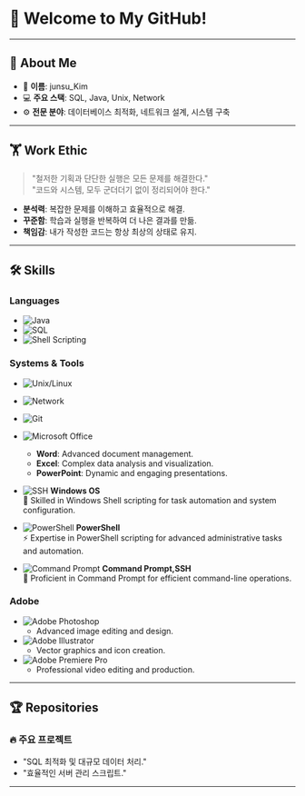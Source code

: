 # 💪 Welcome to My GitHub!

---

## 🧔 About Me
- 👋 **이름**: junsu_Kim
- 💻 **주요 스택**: SQL, Java, Unix, Network
- ⚙️ **전문 분야**: 데이터베이스 최적화, 네트워크 설계, 시스템 구축

---

## 🏋️ Work Ethic
> "철저한 기획과 단단한 실행은 모든 문제를 해결한다."  
> "코드와 시스템, 모두 군더더기 없이 정리되어야 한다."

- **분석력**: 복잡한 문제를 이해하고 효율적으로 해결.
- **꾸준함**: 학습과 실행을 반복하여 더 나은 결과를 만듦.
- **책임감**: 내가 작성한 코드는 항상 최상의 상태로 유지.

---

## 🛠️ Skills
### **Languages**
- ![Java](https://img.shields.io/badge/-Java-red?logo=Java&logoColor=white&style=flat)
- ![SQL](https://img.shields.io/badge/-SQL-blue?logo=MySQL&logoColor=white&style=flat)
- ![Shell Scripting](https://img.shields.io/badge/-Shell_Scripting-black?logo=GNU%20Bash&logoColor=white&style=flat)

### **Systems & Tools**
- ![Unix/Linux](https://img.shields.io/badge/-Unix/Linux-003366?logo=Linux&logoColor=white&style=flat)
- ![Network](https://img.shields.io/badge/-Network-green?logo=Cisco&logoColor=white&style=flat)
- ![Git](https://img.shields.io/badge/-Git-black?logo=Git&logoColor=white&style=flat)
- ![Microsoft Office](https://img.shields.io/badge/-Microsoft%20Office-0078D4?logo=Microsoft&logoColor=white&style=flat)
  - **Word**: Advanced document management.
  - **Excel**: Complex data analysis and visualization.
  - **PowerPoint**: Dynamic and engaging presentations.

- ![SSH](https://img.shields.io/badge/-Windows-0078D4?logo=Windows&logoColor=white&style=flat) **Windows OS**  
  🎯 Skilled in Windows Shell scripting for task automation and system configuration.  
- ![PowerShell](https://img.shields.io/badge/-PowerShell-5391FE?logo=PowerShell&logoColor=white&style=flat) **PowerShell**  
  ⚡ Expertise in PowerShell scripting for advanced administrative tasks and automation.  
- ![Command Prompt](https://img.shields.io/badge/-Command%20Prompt-black?logo=WindowsTerminal&logoColor=white&style=flat) **Command Prompt,SSH**  
  🚀 Proficient in Command Prompt for efficient command-line operations.

### **Adobe**
- ![Adobe Photoshop](https://img.shields.io/badge/-Photoshop-31A8FF?logo=Adobe%20Photoshop&logoColor=white&style=flat)
  - Advanced image editing and design.
- ![Adobe Illustrator](https://img.shields.io/badge/-Illustrator-FF9A00?logo=Adobe%20Illustrator&logoColor=white&style=flat)
  - Vector graphics and icon creation.
- ![Adobe Premiere Pro](https://img.shields.io/badge/-Premiere%20Pro-9999FF?logo=Adobe%20Premiere%20Pro&logoColor=white&style=flat)
  - Professional video editing and production.


---

## 🏆 Repositories
### **🔥 주요 프로젝트**

-  "SQL 최적화 및 대규모 데이터 처리."
-  "효율적인 서버 관리 스크립트."

---



